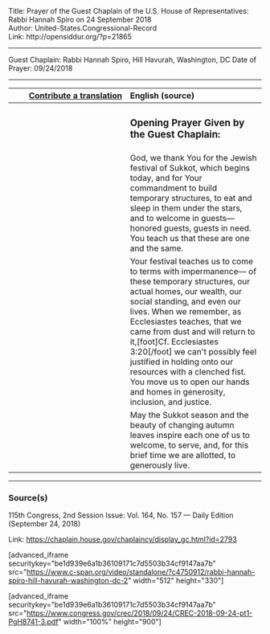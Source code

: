 <html>
<head></head>
<body>
Title: Prayer of the Guest Chaplain of the U.S. House of Representatives: Rabbi Hannah Spiro on 24 September 2018<br />
Author: United-States.Congressional-Record<br />
Link: http://opensiddur.org/?p=21865
<p />
<hr />

Guest Chaplain: Rabbi Hannah Spiro, Hill Havurah, Washington, DC
Date of Prayer: 09/24/2018

<hr />

<table style="margin-left: auto;margin-right: auto;" class="draggable">
<thead><tr><th id="x" style="text-align: right;"><a href="/contributing/upload/">Contribute a translation</a></th><th style="text-align: left;">English (source)</th></tr></thead>
<tbody>
<tr><td style="vertical-align:top;" width="46%">
<div class="liturgy"><span lang="he">

</span></div></td>
 
<td style="vertical-align:top;" width="53%">
<div class="english">
<h3>Opening Prayer Given by the Guest Chaplain:</h3>
</div></td></tr>


<tr><td style="vertical-align:top;" width="46%">
<div class="liturgy"><span lang="he">

</span></div></td>
 
<td style="vertical-align:top;" width="53%">
<div class="english">
God, 
we thank You for the Jewish festival of Sukkot, 
which begins today, 
and for Your commandment 
to build temporary structures, 
to eat and sleep in them 
under the stars, 
and to welcome in guests––
honored guests, 
guests in need. 
You teach us that these are one and the same.
</div></td></tr>


<tr><td style="vertical-align:top;" width="46%">
<div class="liturgy"><span lang="he">

</span></div></td>
 
<td style="vertical-align:top;" width="53%">
<div class="english">
Your festival teaches us 
to come to terms with impermanence––
of these temporary structures, 
our actual homes, 
our wealth, 
our social standing, 
and even our lives. 
When we remember, 
as Ecclesiastes teaches, 
that we came from dust 
and will return to it,[foot]Cf. Ecclesiastes 3:20[/foot]
we can't possibly feel justified 
in holding onto our resources 
with a clenched fist. 
You move us 
to open our hands 
and homes 
in generosity, 
inclusion, 
and justice.
</div></td></tr>


<tr><td style="vertical-align:top;" width="46%">
<div class="liturgy"><span lang="he">

</span></div></td>
 
<td style="vertical-align:top;" width="53%">
<div class="english">
May the Sukkot season 
and the beauty of changing autumn leaves 
inspire each one of us 
to welcome, 
to serve, and, 
for this brief time we are allotted, 
to generously live.
</div></td></tr>
</tbody></table>

<hr />

<h3>Source(s)</h3>

115th Congress, 2nd Session
Issue: Vol. 164, No. 157 — Daily Edition (September 24, 2018)

Link: <a href="https://chaplain.house.gov/chaplaincy/display_gc.html?id=2793">https://chaplain.house.gov/chaplaincy/display_gc.html?id=2793</a>

[advanced_iframe securitykey="be1d939e6a1b36109171c7d5503b34cf9147aa7b" src="https://www.c-span.org/video/standalone/?c4750912/rabbi-hannah-spiro-hill-havurah-washington-dc-2" width="512" height="330"]

[advanced_iframe securitykey="be1d939e6a1b36109171c7d5503b34cf9147aa7b" src="https://www.congress.gov/crec/2018/09/24/CREC-2018-09-24-pt1-PgH8741-3.pdf" width="100%" height="900"]
</body>
</html>